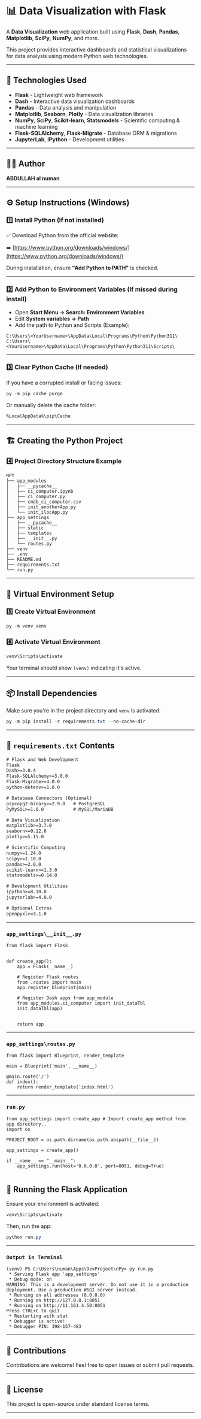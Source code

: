 
# 📊 Data Visualization with Flask

A **Data Visualization** web application built using **Flask**, **Dash**, **Pandas**, **Matplotlib**, **SciPy**, **NumPy**, and more.

This project provides interactive dashboards and statistical visualizations for data analysis using modern Python web technologies.

---

## 🔧 Technologies Used

- **Flask** - Lightweight web framework
- **Dash** - Interactive data visualization dashboards
- **Pandas** - Data analysis and manipulation
- **Matplotlib**, **Seaborn**, **Plotly** - Data visualization libraries
- **NumPy**, **SciPy**, **Scikit-learn**, **Statsmodels** - Scientific computing & machine learning
- **Flask-SQLAlchemy**, **Flask-Migrate** - Database ORM & migrations
- **JupyterLab**, **IPython** - Development utilities

---

## 👨‍💻 Author

**ABDULLAH al numan**

---

## ⚙️ Setup Instructions (Windows)

### 1️⃣ Install Python (If not installed)

✅ Download Python from the official website:

➡️ [https://www.python.org/downloads/windows/](https://www.python.org/downloads/windows/)

During installation, ensure **"Add Python to PATH"** is checked.

---

### 2️⃣ Add Python to Environment Variables (If missed during install)

- Open **Start Menu → Search: Environment Variables**
- Edit **System variables → Path**
- Add the path to Python and Scripts (Example):

```
C:\Users\<YourUsername>\AppData\Local\Programs\Python\Python311\
C:\Users\<YourUsername>\AppData\Local\Programs\Python\Python311\Scripts\
```

---

### 3️⃣ Clear Python Cache (If needed)

If you have a corrupted install or facing issues:

```powershell
py -m pip cache purge
```

Or manually delete the cache folder:

```
%LocalAppData%\pip\Cache
```

---

## 🏗️ Creating the Python Project

### 4️⃣ Project Directory Structure Example

```
NPY
├── app_modules
│   ├── __pycache__
│   ├── ci_computer.ipynb
│   ├── ci_computer.py
│   ├── cmdb_ci_computer.csv
│   ├── init_anotherApp.py
│   └── init_ilocApp.py
├── app_settings
│   ├── __pycache__
│   ├── static
│   ├── templates
│   ├── __init__.py
│   └── routes.py
├── venv
├── .env
├── README.md
├── requirements.txt
└── run.py

```

---

## 🐍 Virtual Environment Setup

### 5️⃣ Create Virtual Environment

```powershell
py -m venv venv
```

### 6️⃣ Activate Virtual Environment

```powershell
venv\Scripts\activate
```

Your terminal should show `(venv)` indicating it's active.

---

## 📦 Install Dependencies

Make sure you're in the project directory and `venv` is activated:

```powershell
py -m pip install -r requirements.txt --no-cache-dir
```

---

## 📄 `requirements.txt` Contents

```txt
# Flask and Web Development
Flask
Dash>=3.0.4
Flask-SQLAlchemy>=3.0.0
Flask-Migrate>=4.0.0
python-dotenv>=1.0.0

# Database Connectors (Optional)
psycopg2-binary>=2.9.0   # PostgreSQL
PyMySQL>=1.0.0           # MySQL/MariaDB

# Data Visualization
matplotlib>=3.7.0
seaborn>=0.12.0
plotly>=5.15.0

# Scientific Computing
numpy>=1.24.0
scipy>=1.10.0
pandas>=2.0.0
scikit-learn>=1.3.0
statsmodels>=0.14.0

# Development Utilities
ipython>=8.10.0
jupyterlab>=4.0.0

# Optional Extras
openpyxl>=3.1.0
```

---

### ```app_settings\__init__.py```
```
from flask import Flask


def create_app():
    app = Flask(__name__)

    # Register Flask routes
    from .routes import main
    app.register_blueprint(main)

    # Register Dash apps from app_module
    from app_modules.ci_computer import init_dataTbl
    init_dataTbl(app)


    return app
```

---
### ```app_settings\routes.py```
```
from flask import Blueprint, render_template

main = Blueprint('main', __name__)

@main.route('/')
def index():
    return render_template('index.html')

```
---

### ```run.py```
```
from app_settings import create_app # Import create_app method from app directory..
import os

PROJECT_ROOT = os.path.dirname(os.path.abspath(__file__))

app_settings = create_app()

if __name__ == "__main__":
    app_settings.run(host='0.0.0.0', port=8051, debug=True)


```

## 🚀 Running the Flask Application

Ensure your environment is activated:

```powershell
venv\Scripts\activate
```

Then, run the app:

```powershell
python run.py
```

---

### ```Output in Terminal```
```
(venv) PS C:\Users\numan\Apps\DevProject\nPy> py run.py
 * Serving Flask app 'app_settings'
 * Debug mode: on
WARNING: This is a development server. Do not use it in a production deployment. Use a production WSGI server instead.
 * Running on all addresses (0.0.0.0)
 * Running on http://127.0.0.1:8051
 * Running on http://11.161.4.50:8051
Press CTRL+C to quit
 * Restarting with stat
 * Debugger is active!
 * Debugger PIN: 398-157-483
```
---

## 🎨 Contributions

Contributions are welcome! Feel free to open issues or submit pull requests.

---

## 📃 License

This project is open-source under standard license terms.

---

